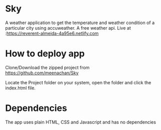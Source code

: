 # Sky
A weather application to get the temperature and weather condition of a particular city using accuweather. A free weather api.
Live at :https://reverent-almeida-4a95e6.netlify.com
# How to deploy app
Clone/Download the zipped project from https://github.com/meenachan/Sky

Locate the Project folder on your system, open the folder and click the index.html file.

# Dependencies
The app uses plain HTML, CSS and Javascript and has no dependencies
